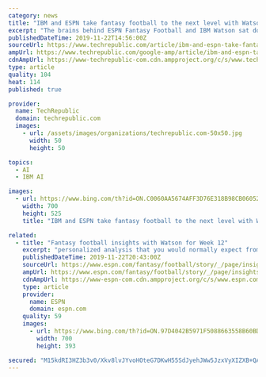 ```yaml
---
category: news
title: "IBM and ESPN take fantasy football to the next level with Watson AI"
excerpt: "The brains behind ESPN Fantasy Football and IBM Watson sat down to discuss whether AI can really win you a championship. Millions of ESPN Fantasy Football players are rolling into week 13 of the NFL hoping to survive injuries and bye weeks on their way to the playoffs. But starting last season, players could also count on the trusty advice of ..."
publishedDateTime: 2019-11-22T14:56:00Z
sourceUrl: https://www.techrepublic.com/article/ibm-and-espn-take-fantasy-football-to-the-next-level-with-watson-ai/
ampUrl: https://www.techrepublic.com/google-amp/article/ibm-and-espn-take-fantasy-football-to-the-next-level-with-watson-ai/
cdnAmpUrl: https://www-techrepublic-com.cdn.ampproject.org/c/s/www.techrepublic.com/google-amp/article/ibm-and-espn-take-fantasy-football-to-the-next-level-with-watson-ai/
type: article
quality: 104
heat: 114
published: true

provider:
  name: TechRepublic
  domain: techrepublic.com
  images:
    - url: /assets/images/organizations/techrepublic.com-50x50.jpg
      width: 50
      height: 50

topics:
  - AI
  - IBM AI

images:
  - url: https://www.bing.com/th?id=ON.C0060AA5674AFF3D76E318B98CB06052
    width: 700
    height: 525
    title: "IBM and ESPN take fantasy football to the next level with Watson AI"

related:
  - title: "Fantasy football insights with Watson for Week 12"
    excerpt: "personalized analysis that you would normally expect from an ESPN analyst IBM Insights uses Watson AI to analyze thousands of fantasy articles, blogs, websites and podcasts and provide supportive data to assist with fantasy football decisions. Watson outputs an estimated scoring range for each player, as well as projecting the chances that a ..."
    publishedDateTime: 2019-11-22T20:43:00Z
    sourceUrl: https://www.espn.com/fantasy/football/story/_/page/insights191122/fantasy-football-insights-watson-week-12
    ampUrl: https://www.espn.com/fantasy/football/story/_/page/insights191122/fantasy-football-insights-watson-week-12?platform=amp
    cdnAmpUrl: https://www-espn-com.cdn.ampproject.org/c/s/www.espn.com/fantasy/football/story/_/page/insights191122/fantasy-football-insights-watson-week-12?platform=amp
    type: article
    provider:
      name: ESPN
      domain: espn.com
    quality: 59
    images:
      - url: https://www.bing.com/th?id=ON.97D4042B5971F5088663558B60BDF55B
        width: 700
        height: 393

secured: "M15kdRI3HZ3b3v0/Xkv8lvJYvoHOteG7DKwH55SdJyehJWw5JzxVyXIZXB+QAevat8AoqUMNzqTohUfUlyzzM+Ayj0VPIPqZUrl1I54xM4yXI9WU43lTRZ3T88X4aLyF66zA+/z/EWqud8nL2kfF5EIF91LTocjuRGjDP1SghLBVFBnxcjxAMiOWzCcUeGiL6vPKyv4xXDgKjUT42910KNnaYNu8AD4V+WvhIBo9UlQU9pQI03cJs3S5SnrIotoAxGWRDDhi/ciCUgzUBBfMrw==;Ob1WIcgOkIr+TUjLSuu9pA=="
---
```



